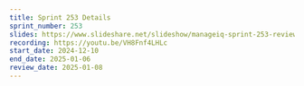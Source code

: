 ```yaml
---
title: Sprint 253 Details
sprint_number: 253
slides: https://www.slideshare.net/slideshow/manageiq-sprint-253-review-slide-deck/274786421
recording: https://youtu.be/VH8Fnf4LHLc
start_date: 2024-12-10
end_date: 2025-01-06
review_date: 2025-01-08
---
```

